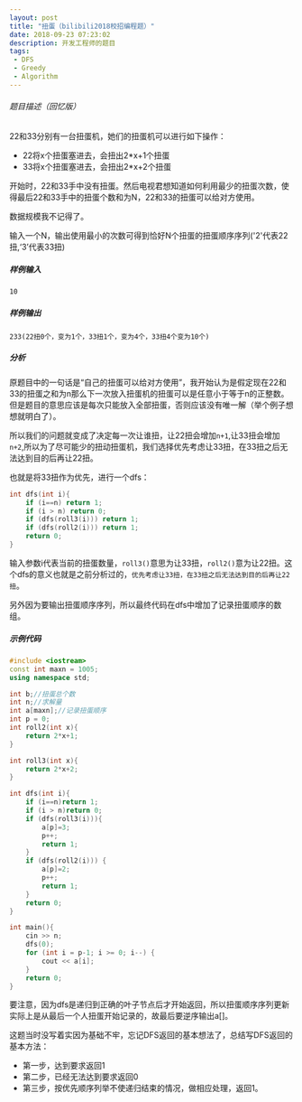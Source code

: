 ```yaml
---
layout: post
title: "扭蛋（bilibili2018校招编程题）"
date: 2018-09-23 07:23:02
description: 开发工程师的题目
tags: 
 - DFS
 - Greedy
 - Algorithm
---
```


###### 题目描述（回忆版） 

22和33分别有一台扭蛋机，她们的扭蛋机可以进行如下操作：

- 22将x个扭蛋塞进去，会扭出2*x+1个扭蛋
- 33将x个扭蛋塞进去，会扭出2*x+2个扭蛋

开始时，22和33手中没有扭蛋。然后电视君想知道如何利用最少的扭蛋次数，使得最后22和33手中的扭蛋个数和为N，22和33的扭蛋可以给对方使用。

数据规模我不记得了。

输入一个N，输出使用最小的次数可得到恰好N个扭蛋的扭蛋顺序序列('2'代表22扭,‘3’代表33扭)

##### 样例输入

    10 

##### 样例输出

    233(22扭0个，变为1个，33扭1个，变为4个，33扭4个变为10个)

##### 分析

原题目中的一句话是“自己的扭蛋可以给对方使用”，我开始认为是假定现在22和33的扭蛋之和为n那么下一次放入扭蛋机的扭蛋可以是任意小于等于n的正整数。但是题目的意思应该是每次只能放入全部扭蛋，否则应该没有唯一解（举个例子想想就明白了）。

所以我们的问题就变成了决定每一次让谁扭，让22扭会增加`n+1`,让33扭会增加`n+2`,所以为了尽可能少的扭动扭蛋机，我们选择优先考虑让33扭，在33扭之后无法达到目的后再让22扭。

也就是将33扭作为优先，进行一个dfs：

```c++
int dfs(int i){
    if (i==n) return 1;
    if (i > n) return 0;
    if (dfs(roll3(i))) return 1;
    if (dfs(roll2(i))) return 1;
    return 0;
}
```

输入参数i代表当前的扭蛋数量，`roll3()`意思为让33扭，`roll2()`意为让22扭。这个dfs的意义也就是之前分析过的，`优先考虑让33扭，在33扭之后无法达到目的后再让22扭`。

另外因为要输出扭蛋顺序序列，所以最终代码在dfs中增加了记录扭蛋顺序的数组。

##### 示例代码

``` c++
#include <iostream>
const int maxn = 1005;
using namespace std;

int b;//扭蛋总个数
int n;//求解量
int a[maxn];//记录扭蛋顺序
int p = 0;
int roll2(int x){
    return 2*x+1;
}

int roll3(int x){
    return 2*x+2;
}

int dfs(int i){
    if (i==n)return 1;
    if (i > n)return 0;
    if (dfs(roll3(i))){
        a[p]=3;
        p++;
        return 1;
    }
    if (dfs(roll2(i))) {
        a[p]=2;
        p++;
        return 1;
    }
    return 0;
}

int main(){
    cin >> n;
    dfs(0);
    for (int i = p-1; i >= 0; i--) {
        cout << a[i];
    }
    return 0;
}
```
要注意，因为dfs是递归到正确的叶子节点后才开始返回，所以扭蛋顺序序列更新实际上是从最后一个人扭蛋开始记录的，故最后要逆序输出a[]。

这题当时没写着实因为基础不牢，忘记DFS返回的基本想法了，总结写DFS返回的基本方法：

- 第一步，达到要求返回1
- 第二步，已经无法达到要求返回0
- 第三步，按优先顺序列举不使递归结束的情况，做相应处理，返回1。
